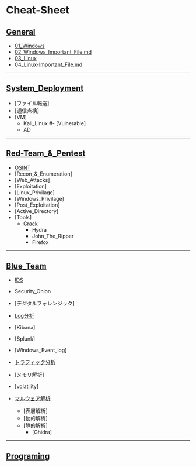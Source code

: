 # Cheat-Sheet

## [General](01_General/)
- [01_Windows](01_General/01_Windows.md)
- [02_Windows_Important_File.md](01_General/02_Windows_Important_File.md)
- [03_Linux](01_General/03_Linux.md)
- [04_Linux-Important_File.md](01_General/04_Linux-Important_File.md)
---

## [System_Deployment](02_System_Deployment/)
- [ファイル転送]
- [通信点検]
- [VM]
    - Kali_Linux
#- [Vulnerable]
     - AD
---

## [Red-Team_&_Pentest](03_Red-Team_and_Pentest/)
- [OSINT](OSINT/)
- [Recon_&_Enumeration]
- [Web_Attacks]
- [Exploitation]
- [Linux_Privilage]
- [Windows_Privilage]
- [Post_Exploitation]
- [Active_Directory]
- [Tools]
  - [Crack]()
    - Hydra
    - John_The_Ripper
    - Firefox
---

## [Blue_Team](04_Blue-Team/)
- [IDS]()
- Security_Onion
- [デジタルフォレンジック]
- [Log分析]()
- [Kibana]
- [Splunk]
- [Windows_Event_log]
- [トラフィック分析]()
- [メモリ解析]
- [volatility]

- [マルウェア解析](#)
  - [表層解析]
  - [動的解析]
  - [静的解析]
    - [Ghidra]
---

## [Programing]()
